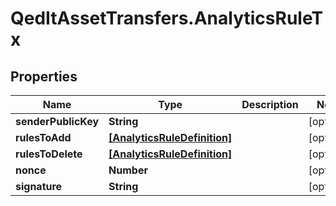 # QedItAssetTransfers.AnalyticsRuleTx

## Properties
Name | Type | Description | Notes
------------ | ------------- | ------------- | -------------
**senderPublicKey** | **String** |  | [optional] 
**rulesToAdd** | [**[AnalyticsRuleDefinition]**](AnalyticsRuleDefinition.md) |  | [optional] 
**rulesToDelete** | [**[AnalyticsRuleDefinition]**](AnalyticsRuleDefinition.md) |  | [optional] 
**nonce** | **Number** |  | [optional] 
**signature** | **String** |  | [optional] 


